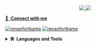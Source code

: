 <div align="center">
  <a href="https://github.com/renanfortkamp">
  <img height="180em" src="https://github-readme-stats.vercel.app/api?username=renanfortkamp&show_icons=true&theme=dracula&include_all_commits=true&count_private=true"/>
  <img height="180em" src="https://github-readme-stats.vercel.app/api/top-langs/?username=renanfortkamp&layout=compact&langs_count=9&theme=dracula"/>
</div>
  
  🔗 &nbsp;**Connect with me**
<p align="left">
<a href="https://linkedin.com/in/renanfortkamp" target="blank"><img align="center" src="https://raw.githubusercontent.com/rahuldkjain/github-profile-readme-generator/master/src/images/icons/Social/linked-in-alt.svg" alt="renanfortkamp" height="30" width="40" /></a>
<a href="https://instagram.com/renanfortt" target="blank"><img align="center" src="https://raw.githubusercontent.com/rahuldkjain/github-profile-readme-generator/master/src/images/icons/Social/instagram.svg" alt="renanfortkamp" height="30" width="40" /></a>

<details>
  <summary><b>🛠️&nbsp;&nbsp;Languages&nbsp;and&nbsp;Tools</b></summary><br/><palign="left"><ahref="https://www.w3schools.com/css/"target="_blank">
<img
src="https://raw.githubusercontent.com/devicons/devicon/master/icons/css3/css3-original-wordmark.svg"
alt="css3"
width="40"
height="40"
/>
</a>
<ahref="https://www.docker.com/"target="_blank">
<img
src="https://raw.githubusercontent.com/devicons/devicon/master/icons/docker/docker-original-wordmark.svg"
alt="docker"
width="40"
height="40"
/>
</a>
<ahref="https://git-scm.com/"target="_blank">
<img
src="https://www.vectorlogo.zone/logos/git-scm/git-scm-icon.svg"
alt="git"
width="40"
height="40"
/>
</a>
<ahref="https://www.w3.org/html/"target="_blank">
<img
src="https://raw.githubusercontent.com/devicons/devicon/master/icons/html5/html5-original-wordmark.svg"
alt="html5"
width="40"height="40"
/>
</a>
<a
href="https://developer.mozilla.org/en-US/docs/Web/JavaScript"
target="_blank"
>
<img
src="https://raw.githubusercontent.com/devicons/devicon/master/icons/javascript/javascript-original.svg"
alt="javascript"
width="40"
height="40"
/>
</a>
<ahref="https://www.linux.org/"target="_blank">
<img
src="https://raw.githubusercontent.com/devicons/devicon/master/icons/linux/linux-original.svg"
alt="linux"
width="40"
height="40"
/>
</a>
<ahref="https://www.microsoft.com/en-us/sql-server"target="_blank">
<img
src="https://www.svgrepo.com/show/303229/microsoft-sql-server-logo.svg"
alt="mssql"width="40"height="40"/></a><ahref="https://reactjs.org/"target="_blank"><img src="https://raw.githubusercontent.com/devicons/devicon/master/icons/react/react-original-wordmark.svg"
alt="react"
width="40"
height="40"/></a></p></details>

